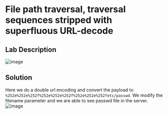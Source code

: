 # File path traversal, traversal sequences stripped with superfluous URL-decode

## Lab Description
![image](https://github.com/KVNuhman/Web-Security-Lab/assets/46161259/48423f6a-255a-44d7-9e2c-0b1ccfde41b2)

## Solution
Here we do a double url encoding and convert the payload to `%252e%252e%252f%252e%252e%252f%252e%252e%252fetc/passwd`. We modify the filename parameter and we are able to see passwd file in the server.
![image](https://github.com/KVNuhman/Web-Security-Lab/assets/46161259/e4f9d69a-24b9-4aea-8ade-bd61fef1dfda)
